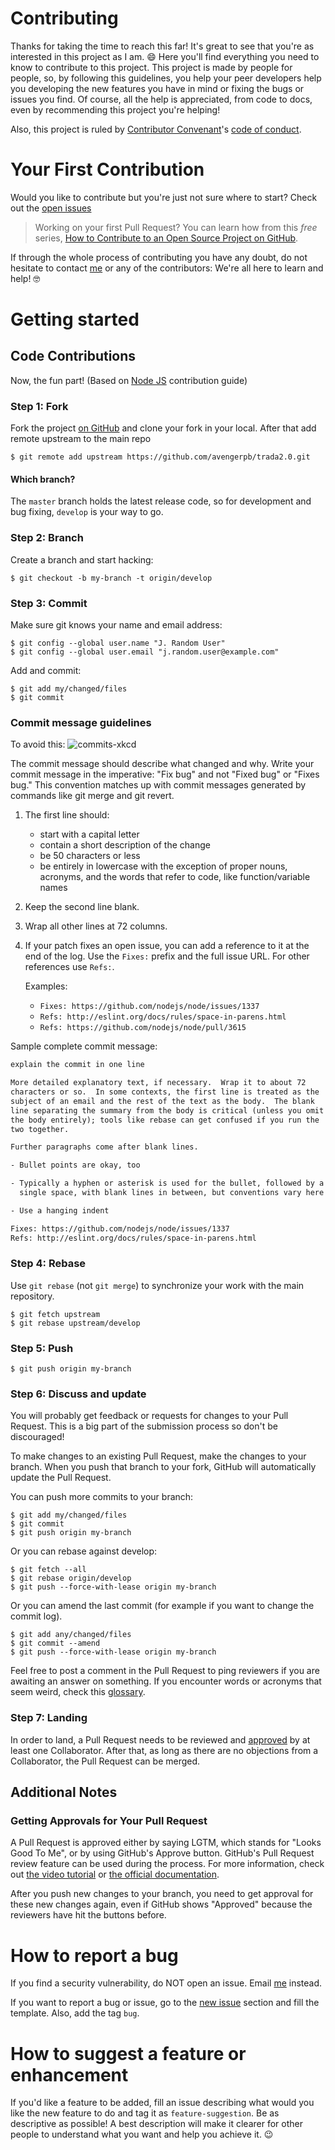 # Contributing

Thanks for taking the time to reach this far! It's great to see that you're as interested in this project as I am. 😄 Here you'll find everything you need to know to contribute to this project. This project is made by people for people, so, by following this guidelines, you help your peer developers help you developing the new features you have in mind or fixing the bugs or issues you find. Of course, all the help is appreciated, from code to docs, even by recommending this project you're helping!

Also, this project is ruled by [Contributor Convenant](http://contributor-covenant.org)'s [code of conduct](./CODE_OF_CONDUCT.md).

# Your First Contribution

Would you like to contribute but you're just not sure where to start? Check out the [open issues](https://github.com/a-rmz/JEasyCrypto/issues)

> Working on your first Pull Request? You can learn how from this *free* series, [How to Contribute to an Open Source Project on GitHub](https://egghead.io/series/how-to-contribute-to-an-open-source-project-on-github).

If through the whole process of contributing you have any doubt, do not hesitate to contact [me](https://github.com/a-rmz) or any of the contributors: We're all here to learn and help! 🤓

# Getting started
## Code Contributions

Now, the fun part! (Based on [Node JS](github.com/nodejs/node/blob/master/CONTRIBUTING.md) contribution guide)

### Step 1: Fork

Fork the project [on GitHub](https://github.com/avengerpb/trada2.0) and clone your fork in your local. After that add remote upstream to the main repo

```text
$ git remote add upstream https://github.com/avengerpb/trada2.0.git
```

#### Which branch?

The `master` branch holds the latest release code, so for development and bug fixing, `develop` is your way to go.

### Step 2: Branch

Create a branch and start hacking:

```text
$ git checkout -b my-branch -t origin/develop
```
### Step 3: Commit

Make sure git knows your name and email address:

```text
$ git config --global user.name "J. Random User"
$ git config --global user.email "j.random.user@example.com"
```

Add and commit:

```text
$ git add my/changed/files
$ git commit
```

### Commit message guidelines

To avoid this:
![commits-xkcd](https://camo.githubusercontent.com/1c4989b1a9729535c11498bb990b6c4622ebfb8b/68747470733a2f2f696d67732e786b63642e636f6d2f636f6d6963732f6769745f636f6d6d69742e706e67)

The commit message should describe what changed and why. Write your commit message in the imperative: "Fix bug" and not "Fixed bug"
or "Fixes bug."  This convention matches up with commit messages generated by commands like git merge and git revert.

1. The first line should:
   - start with a capital letter
   - contain a short description of the change
   - be 50 characters or less
   - be entirely in lowercase with the exception of proper nouns, acronyms, and
   the words that refer to code, like function/variable names

2. Keep the second line blank.
3. Wrap all other lines at 72 columns.

4. If your patch fixes an open issue, you can add a reference to it at the end
of the log. Use the `Fixes:` prefix and the full issue URL. For other references
use `Refs:`.

   Examples:
   - `Fixes: https://github.com/nodejs/node/issues/1337`
   - `Refs: http://eslint.org/docs/rules/space-in-parens.html`
   - `Refs: https://github.com/nodejs/node/pull/3615`

Sample complete commit message:

```txt
explain the commit in one line

More detailed explanatory text, if necessary.  Wrap it to about 72
characters or so.  In some contexts, the first line is treated as the
subject of an email and the rest of the text as the body.  The blank
line separating the summary from the body is critical (unless you omit
the body entirely); tools like rebase can get confused if you run the
two together.

Further paragraphs come after blank lines.

- Bullet points are okay, too

- Typically a hyphen or asterisk is used for the bullet, followed by a
  single space, with blank lines in between, but conventions vary here

- Use a hanging indent

Fixes: https://github.com/nodejs/node/issues/1337
Refs: http://eslint.org/docs/rules/space-in-parens.html
```

### Step 4: Rebase

Use `git rebase` (not `git merge`) to synchronize your work with
the main repository.

```text
$ git fetch upstream
$ git rebase upstream/develop
```

### Step 5: Push

```text
$ git push origin my-branch
```

### Step 6: Discuss and update

You will probably get feedback or requests for changes to your Pull Request.
This is a big part of the submission process so don't be discouraged!

To make changes to an existing Pull Request, make the changes to your branch.
When you push that branch to your fork, GitHub will automatically update the
Pull Request.

You can push more commits to your branch:

```text
$ git add my/changed/files
$ git commit
$ git push origin my-branch
```

Or you can rebase against develop:

```text
$ git fetch --all
$ git rebase origin/develop
$ git push --force-with-lease origin my-branch
```

Or you can amend the last commit (for example if you want to change the commit
log).

```text
$ git add any/changed/files
$ git commit --amend
$ git push --force-with-lease origin my-branch
```

Feel free to post a comment in the Pull Request to ping reviewers if you are
awaiting an answer on something. If you encounter words or acronyms that
seem weird, check this
[glossary](https://sites.google.com/a/chromium.org/dev/glossary).

### Step 7: Landing

In order to land, a Pull Request needs to be reviewed and
[approved](#getting-approvals-for-your-pull-request) by
at least one Collaborator.
After that, as long as there are no objections
from a Collaborator, the Pull Request can be merged.

## Additional Notes
### Getting Approvals for Your Pull Request

A Pull Request is approved either by saying LGTM, which stands for
"Looks Good To Me", or by using GitHub's Approve button.
GitHub's Pull Request review feature can be used during the process.
For more information, check out
[the video tutorial](https://www.youtube.com/watch?v=HW0RPaJqm4g)
or [the official documentation](https://help.github.com/articles/reviewing-changes-in-pull-requests/).

After you push new changes to your branch, you need to get
approval for these new changes again, even if GitHub shows "Approved"
because the reviewers have hit the buttons before.


# How to report a bug
If you find a security vulnerability, do NOT open an issue.
Email [me](mailto:armzprz@gmail.com) instead.

If you want to report a bug or issue, go to the
[new issue](https://github.com/a-rmz/JEasyCrypto/issues/new) section and fill the template.
Also, add the tag `bug`.

# How to suggest a feature or enhancement
If you'd like a feature to be added, fill an issue describing what would you like
the new feature to do and tag it as `feature-suggestion`. Be as descriptive as possible!
A best description will make it clearer for other people to understand what you want
and help you achieve it. 😉
